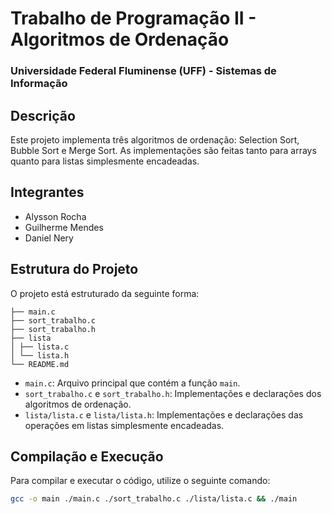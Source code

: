 # Trabalho de Programação II - Algoritmos de Ordenação
### Universidade Federal Fluminense (UFF) - Sistemas de Informação

## Descrição
Este projeto implementa três algoritmos de ordenação: Selection Sort, Bubble Sort e Merge Sort. As implementações são feitas tanto para arrays quanto para listas simplesmente encadeadas.

## Integrantes
- Alysson Rocha
- Guilherme Mendes
- Daniel Nery

## Estrutura do Projeto
O projeto está estruturado da seguinte forma:
````
├── main.c
├── sort_trabalho.c
├── sort_trabalho.h
├── lista
│ ├── lista.c
│ └── lista.h
└── README.md
````

- `main.c`: Arquivo principal que contém a função `main`.
- `sort_trabalho.c` e `sort_trabalho.h`: Implementações e declarações dos algoritmos de ordenação.
- `lista/lista.c` e `lista/lista.h`: Implementações e declarações das operações em listas simplesmente encadeadas.

## Compilação e Execução
Para compilar e executar o código, utilize o seguinte comando:

```sh
gcc -o main ./main.c ./sort_trabalho.c ./lista/lista.c && ./main
